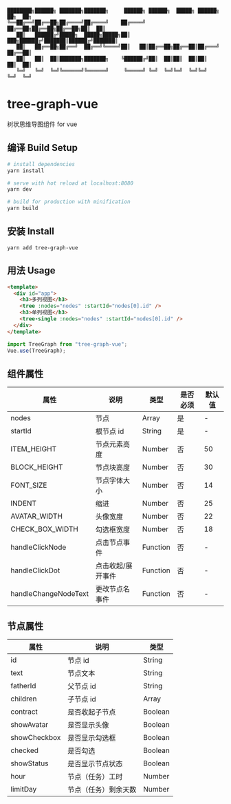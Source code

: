 ```
████████╗██████╗ ███████╗███████╗     ██████╗ ██████╗  █████╗ ██████╗ ██╗  ██╗
╚══██╔══╝██╔══██╗██╔════╝██╔════╝    ██╔════╝ ██╔══██╗██╔══██╗██╔══██╗██║  ██║
   ██║   ██████╔╝█████╗  █████╗█████╗██║  ███╗██████╔╝███████║██████╔╝███████║
   ██║   ██╔══██╗██╔══╝  ██╔══╝╚════╝██║   ██║██╔══██╗██╔══██║██╔═══╝ ██╔══██║
   ██║   ██║  ██║███████╗███████╗    ╚██████╔╝██║  ██║██║  ██║██║     ██║  ██║
   ╚═╝   ╚═╝  ╚═╝╚══════╝╚══════╝     ╚═════╝ ╚═╝  ╚═╝╚═╝  ╚═╝╚═╝     ╚═╝  ╚═╝

```

# tree-graph-vue

树状思维导图组件 for vue

## 编译 Build Setup

```bash
# install dependencies
yarn install

# serve with hot reload at localhost:8080
yarn dev

# build for production with minification
yarn build
```
## 安装 Install
```
yarn add tree-graph-vue
```

## 用法 Usage

```html
<template>
  <div id="app">
    <h3>多列视图</h3>
    <tree :nodes="nodes" :startId="nodes[0].id" />
    <h3>单列视图</h3>
    <tree-single :nodes="nodes" :startId="nodes[0].id" />
  </div>
</template>
```

```javascript
import TreeGraph from "tree-graph-vue";
Vue.use(TreeGraph);
```

## 组件属性

| 属性                 | 说明              | 类型     | 是否必须 | 默认值 |
| -------------------- | ----------------- | -------- | -------- | ------ |
| nodes                | 节点              | Array    | 是       | -      |
| startId              | 根节点 id         | String   | 是       | -      |
| ITEM_HEIGHT          | 节点元素高度      | Number   | 否       | 50     |
| BLOCK_HEIGHT         | 节点块高度        | Number   | 否       | 30     |
| FONT_SIZE            | 节点字体大小      | Number   | 否       | 14     |
| INDENT               | 缩进              | Number   | 否       | 25     |
| AVATAR_WIDTH         | 头像宽度          | Number   | 否       | 22     |
| CHECK_BOX_WIDTH      | 勾选框宽度        | Number   | 否       | 18     |
| handleClickNode      | 点击节点事件      | Function | 否       | -      |
| handleClickDot       | 点击收起/展开事件 | Function | 否       | -      |
| handleChangeNodeText | 更改节点名事件    | Function | 否       | -      |

## 节点属性

| 属性         | 说明                 | 类型    |
| ------------ | -------------------- | ------- |
| id           | 节点 id              | String  |
| text         | 节点文本             | String  |
| fatherId     | 父节点 id            | String  |
| children     | 子节点 id            | Array   |
| contract     | 是否收起子节点       | Boolean |
| showAvatar   | 是否显示头像         | Boolean |
| showCheckbox | 是否显示勾选框       | Boolean |
| checked      | 是否勾选             | Boolean |
| showStatus   | 是否显示节点状态     | Boolean |
| hour         | 节点（任务）工时     | Number  |
| limitDay     | 节点（任务）剩余天数 | Number  |
